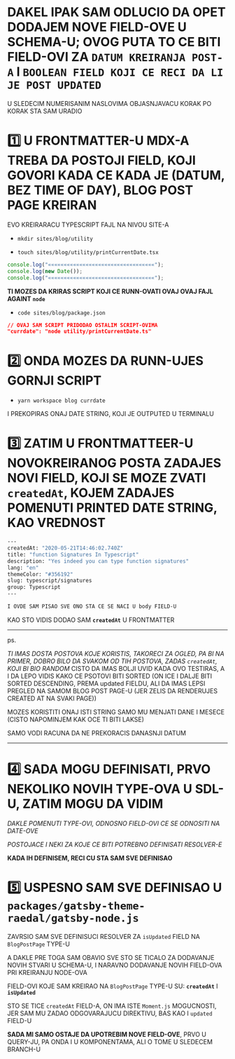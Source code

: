 # DAKEL IPAK SAM ODLUCIO DA OPET DODAJEM NOVE FIELD-OVE U SCHEMA-U; OVOG PUTA TO CE BITI FIELD-OVI ZA `DATUM KREIRANJA POST-A` I `BOOLEAN FIELD KOJI CE RECI DA LI JE POST UPDATED`

U SLEDECIM NUMERISANIM NASLOVIMA OBJASNJAVACU KORAK PO KORAK STA SAM URADIO

# :one: U FRONTMATTER-U MDX-A TREBA DA POSTOJI FIELD, KOJI GOVORI KADA CE KADA JE (DATUM, BEZ TIME OF DAY), BLOG POST PAGE KREIRAN 

EVO KREIRARACU TYPESCRIPT FAJL NA NIVOU SITE-A

- `mkdir sites/blog/utility`

- `touch sites/blog/utility/printCurrentDate.tsx`

```ts
console.log("««««««««««««««««««««««««««««««««««");
console.log(new Date());
console.log("««««««««««««««««««««««««««««««««««");
```

**TI MOZES DA KRIRAS SCRIPT KOJI CE RUNN-OVATI OVAJ OVAJ FAJL AGAINT `node`**

- `code sites/blog/package.json`

```json
// OVAJ SAM SCRIPT PRIDODAO OSTALIM SCRIPT-OVIMA
"currdate": "node utility/printCurrentDate.ts"
```

# :two: ONDA MOZES DA RUNN-UJES GORNJI SCRIPT

- `yarn workspace blog currdate`

I PREKOPIRAS ONAJ DATE STRING, KOJI JE OUTPUTED U TERMINALU

# :three: ZATIM U FRONTMATTEER-U NOVOKREIRANOG POSTA ZADAJES NOVI FIELD, KOJI SE MOZE ZVATI `createdAt`, KOJEM ZADAJES POMENUTI PRINTED DATE STRING, KAO VREDNOST

```zsh
---
createdAt: "2020-05-21T14:46:02.740Z"
title: "function Signatures In Typescript"
description: "Yes indeed you can type function signatures"
lang: "en"
themeColor: "#356192"
slug: typescript/signatures
group: Typescript
---

I OVDE SAM PISAO SVE ONO STA CE SE NACI U body FIELD-U

```

KAO STO VIDIS DODAO SAM **`createdAt`** U FRONTMATTER

***

ps.

*TI IMAS DOSTA POSTOVA KOJE KORISTIS, TAKORECI ZA OGLED, PA BI NA PRIMER, DOBRO BILO DA SVAKOM OD TIH POSTOVA, ZADAS `createdAt`, KOJI BI BIO RANDOM* CISTO DA IMAS BOLJI UVID KADA OVO TESTIRAS, A I DA LEPO VIDIS KAKO CE PSOTOVI BITI SORTED (ON ICE I DALJE BITI SORTED DESCENDING, PREMA updated FIELDU, ALI DA IMAS LEPSI PREGLED NA SAMOM BLOG POST PAGE-U (JER ZELIS DA RENDERUJES CREATED AT NA SVAKI PAGE))

MOZES KORISTITI ONAJ ISTI STRING SAMO MU MENJATI DANE I MESECE (CISTO NAPOMINJEM KAK OCE TI BITI LAKSE)

SAMO VODI RACUNA DA NE PREKORACIS DANASNJI DATUM

***

# :four: SADA MOGU DEFINISATI, PRVO NEKOLIKO NOVIH TYPE-OVA U SDL-U, ZATIM MOGU DA VIDIM 

*DAKLE POMENUTI TYPE-OVI, ODNOSNO FIELD-OVI CE SE ODNOSITI NA DATE-OVE*

*POSTOJACE I NEKI ZA KOJE CE BITI POTREBNO DEFINISATI RESOLVER-E*

**KADA IH DEFINISEM, RECI CU STA SAM SVE DEFINISAO**

# :five: USPESNO SAM SVE DEFINISAO U `packages/gatsby-theme-raedal/gatsby-node.js`

ZAVRSIO SAM SVE DEFINISUCI RESOLVER ZA `isUpdated` FIELD NA `BlogPostPage` TYPE-U

A DAKLE PRE TOGA SAM OBAVIO SVE STO SE TICALO ZA DODAVANJE NOVIH STVARI U SCHEMA-U, I NARAVNO DODAVANJE NOVIH FIELD-OVA PRI KREIRANJU NODE-OVA

FIELD-OVI KOJE SAM KREIRAO NA `BlogPostPage` TYPE-U SU: **`createdAt`** I **`isUpdated`**

STO SE TICE `createdAt` FIELD-A, ON IMA ISTE `Moment.js` MOGUCNOSTI, JER SAM MU ZADAO ODGOVARAJUCU DIREKTIVU, BAS KAO I `updated` FIELD-U

**SADA MI SAMO OSTAJE DA UPOTREBIM NOVE FIELD-OVE**, PRVO U QUERY-JU, PA ONDA I U KOMPONENTAMA, ALI O TOME U SLEDECEM BRANCH-U